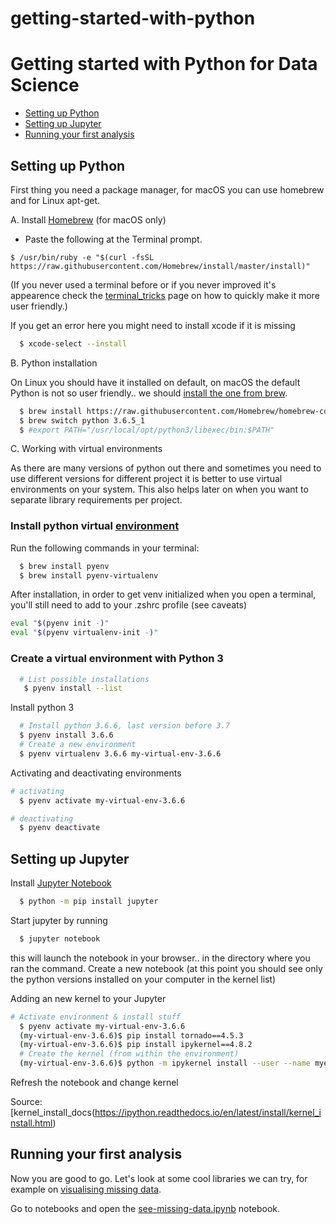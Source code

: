 # getting-started-with-python


# Getting started with Python for Data Science
- [Setting up Python](#setting-up-python)
- [Setting up Jupyter](#setting-up-jupyter)
- [Running your first analysis](#running-your-first-analysis)

## Setting up Python

First thing you need a package manager, for macOS you can use homebrew and for Linux apt-get.

A. Install [Homebrew](https://brew.sh) (for macOS only)

* Paste the following at the Terminal prompt.

`$ /usr/bin/ruby -e "$(curl -fsSL https://raw.githubusercontent.com/Homebrew/install/master/install)"`


(If you never used a terminal before or if you never improved it's appearence check the [terminal_tricks](https://github.com/pyladieshamburg/getting-started-with-python/blob/master/terminal_tricks.md) page on how to quickly make it more user friendly.)
  

If you get an error here you might need to install xcode if it is missing

```sh
  $ xcode-select --install
```

B. Python installation

On Linux you should have it installed on default, on macOS the default Python is not so user friendly.. we should [install the one from brew](ttps://docs.python-guide.org/starting/install/osx/).

```sh
  $ brew install https://raw.githubusercontent.com/Homebrew/homebrew-core/f2a764ef944b1080be64bd88dca9a1d80130c558/Formula/python.rb
  $ brew switch python 3.6.5_1
  $ #export PATH="/usr/local/opt/python3/libexec/bin:$PATH"
```

C. Working with virtual environments

As there are many versions of python out there and sometimes you need to use different versions for different project it is better to use virtual environments on your system. This also helps later on when you want to separate library requirements per project.

### Install python virtual [environment](https://github.com/pyenv/pyenv-virtualenv)

Run the following commands in your terminal:

```sh 
  $ brew install pyenv
  $ brew install pyenv-virtualenv
```

After installation, in order to get venv initialized when you open a terminal, you'll still need to add to your .zshrc profile (see caveats)

```sh 
eval "$(pyenv init -)"
eval "$(pyenv virtualenv-init -)"
```

### Create a virtual environment with Python 3 



```sh 
  # List possible installations
   $ pyenv install --list
```

Install python 3 

```sh 
  # Install python 3.6.6, last version before 3.7
  $ pyenv install 3.6.6
  # Create a new environment
  $ pyenv virtualenv 3.6.6 my-virtual-env-3.6.6
```
Activating and deactivating environments

```sh 
# activating
  $ pyenv activate my-virtual-env-3.6.6

# deactivating
  $ pyenv deactivate
```



## Setting up Jupyter

Install [Jupyter Notebook](http://jupyter.org/install)

```sh
  $ python -m pip install jupyter
```
Start jupyter by running
```sh
  $ jupyter notebook
```
this will launch the notebook in your browser.. in the directory where you ran the command. Create a new notebook (at this point you should see only the python versions installed on your computer in the kernel list)

Adding an new kernel to your Jupyter

```sh
# Activate environment & install stuff
  $ pyenv activate my-virtual-env-3.6.6
  (my-virtual-env-3.6.6)$ pip install tornado==4.5.3
  (my-virtual-env-3.6.6)$ pip install ipykernel==4.8.2
  # Create the kernel (from within the environment)
  (my-virtual-env-3.6.6)$ python -m ipykernel install --user --name myenv --display-name "Python 3.6.6 - PyLadies"
```

Refresh the notebook and change kernel

Source: [kernel_install_docs(https://ipython.readthedocs.io/en/latest/install/kernel_install.html)



## Running your first analysis

Now you are good to go. Let's look at some cool libraries we can try, for example on [visualising missing data](https://github.com/ResidentMario/missingno).

Go to notebooks and open the [see-missing-data.ipynb](https://github.com/pyladieshamburg/getting-started-with-python/blob/master/notebooks/see-missing-data.ipynb) notebook.
